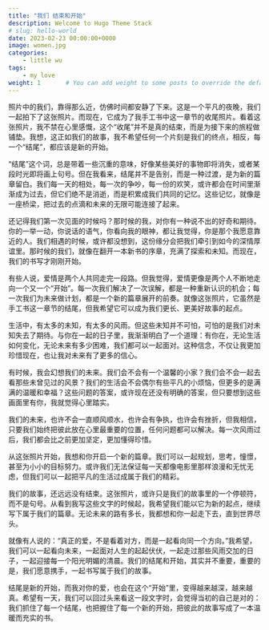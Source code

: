 ```yaml
---
title: "我们 结束和开始"
description: Welcome to Hugo Theme Stack
# slug: hello-world
date: 2023-02-23 00:00:00+0000
image: women.jpg
categories:
    - little wu
tags:
    - my love
weight: 1       # You can add weight to some posts to override the default sorting (date descending)
---
```




照片中的我们，靠得那么近，仿佛时间都安静了下来。这是一个平凡的夜晚，我们一起拍下了这张照片。而现在，它成为了我手工书中这一章节的收尾照片。看着这张照片，我不禁在心里感慨，这个“收尾”并不是真的结束，而是为接下来的旅程做铺垫。我想，这正如我们的故事，我不希望任何一个片刻是我们的终点，相反，每一个“结尾”，都应该是新的开始。

“结尾”这个词，总是带着一些沉重的意味，好像某些美好的事物即将消失，或者某段时光即将画上句号。但在我看来，结尾并不是告别，而是一种过渡，是为新的篇章留白。我们每一天的相处，每一次的争吵，每一份的欢笑，或许都会在时间里渐渐成为过去，但它们绝不是消逝，而是积累成我们共同的记忆。这些记忆，就像是一座桥梁，把过去的点滴和未来的无限可能连接了起来。

还记得我们第一次见面的时候吗？那时候的我，对你有一种说不出的好奇和期待。你的一举一动，你说话的语气，你看向我的眼神，都让我觉得，你是那个我愿意靠近的人。我们相遇的时候，或许都没想到，这份缘分会把我们牵引到如今的深情厚谊里。那时候的我们，就像在翻开一本新书的序章，充满了探索和未知。而现在，我们的书写才刚刚开始。

有些人说，爱情是两个人共同走完一段路。但我觉得，爱情更像是两个人不断地走向一个又一个“开始”。每一次我们解决了一次误解，都是一种重新认识的机会；每一次我们为未来做计划，都是一个新的篇章展开的前奏。就像这张照片，它虽然是手工书这一章节的结尾，但我希望它可以成为我们更长、更美好故事的起点。

生活中，有太多的未知，有太多的风雨。但这些未知并不可怕，可怕的是我们对未知失去了期待。与你在一起的日子里，我渐渐明白了一个道理：有你在，无论生活如何变化，无论未来有多少困难，我们都可以一起面对。这种信念，不仅让我更加珍惜现在，也让我对未来有了更多的信心。

有时候，我会幻想我们的未来。我们会不会有一个温馨的小家？我们会不会一起去看那些未曾见过的风景？我们的生活会不会偶尔有些平凡的小烦恼，但更多的是满满的温暖和幸福？这些问题的答案，或许现在还没有明确的答案，但只要想到这些画面里有你，我就觉得心里踏实。

我们的未来，也许不会一直顺风顺水，也许会有争执，也许会有挫折，但我相信，只要我们始终把彼此放在心里最重要的位置，任何问题都可以解决。每一次风雨过后，我们都会比之前更加坚定，更加懂得珍惜。

从这张照片开始，我想和你开启一个新的篇章。我们可以一起规划，思考，憧憬，甚至为小小的目标努力。或许我们无法保证每一天都像电影里那样浪漫和无忧无虑，但我们可以一起把平凡的生活过成属于我们的精彩。

我们的故事，还远远没有结束。这张照片，或许只是我们的故事里的一个停顿符，而不是句号。从看到我写这些文字的时候起，我希望我们能以它为新的起点，继续写下属于我们的篇章。无论未来的路有多长，我都想和你一起走下去，直到世界尽头。

就像有人说的：“真正的爱，不是看着对方，而是一起看向同一个方向。”我希望，我们可以一起看向未来，一起面对人生的起起伏伏，一起走过那些风雨交加的日子，一起迎接每一个阳光明媚的清晨。我们的结尾和开始，其实并不重要，重要的是，我们愿意携手，一起书写属于我们的故事。

结尾是新的开始，而我对你的爱，也会在这个“开始”里，变得越来越深，越来越真。希望有一天，我们可以回过头来看这一段文字时，会觉得当初的自己是对的：我们抓住了每一个结尾，也把握住了每一个新的开始，把彼此的故事写成了一本温暖而充实的书。